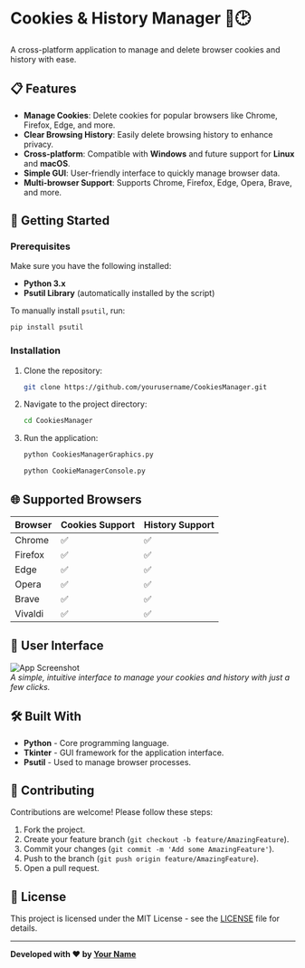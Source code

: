 
# Cookies & History Manager 🍪🕑

A cross-platform application to manage and delete browser cookies and history with ease.

## 📋 Features

- **Manage Cookies**: Delete cookies for popular browsers like Chrome, Firefox, Edge, and more.
- **Clear Browsing History**: Easily delete browsing history to enhance privacy.
- **Cross-platform**: Compatible with **Windows** and future support for **Linux** and **macOS**.
- **Simple GUI**: User-friendly interface to quickly manage browser data.
- **Multi-browser Support**: Supports Chrome, Firefox, Edge, Opera, Brave, and more.

## 🚀 Getting Started

### Prerequisites

Make sure you have the following installed:
- **Python 3.x**
- **Psutil Library** (automatically installed by the script)

To manually install `psutil`, run:
```bash
pip install psutil
```

### Installation

1. Clone the repository:
   ```bash
   git clone https://github.com/yourusername/CookiesManager.git
   ```
2. Navigate to the project directory:
   ```bash
   cd CookiesManager
   ```
3. Run the application:
   ```bash
   python CookiesManagerGraphics.py
   ```
   ```bash
   python CookieManagerConsole.py
   ```


## 🌐 Supported Browsers

| Browser    | Cookies Support | History Support |
|------------|-----------------|-----------------|
| Chrome     | ✅               | ✅               |
| Firefox    | ✅               | ✅               |
| Edge       | ✅               | ✅               |
| Opera      | ✅               | ✅               |
| Brave      | ✅               | ✅               |
| Vivaldi    | ✅               | ✅               |

## 🎨 User Interface

![App Screenshot](https://your-image-url.com)  
*A simple, intuitive interface to manage your cookies and history with just a few clicks.*

## 🛠️ Built With

- **Python** - Core programming language.
- **Tkinter** - GUI framework for the application interface.
- **Psutil** - Used to manage browser processes.

## 🤝 Contributing

Contributions are welcome! Please follow these steps:
1. Fork the project.
2. Create your feature branch (`git checkout -b feature/AmazingFeature`).
3. Commit your changes (`git commit -m 'Add some AmazingFeature'`).
4. Push to the branch (`git push origin feature/AmazingFeature`).
5. Open a pull request.

## 📝 License

This project is licensed under the MIT License - see the [LICENSE](LICENSE) file for details.

---

**Developed with ❤️ by [Your Name](https://github.com/yourusername)**
